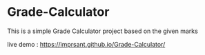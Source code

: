 # Grade-Calculator
This is a simple Grade Calculator project based on the given marks

live demo : https://imprsant.github.io/Grade-Calculator/
